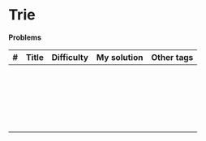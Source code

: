 # Trie



**Problems**

|  #   | Title | Difficulty | My solution | Other tags |
| :--: | ----- | :--------: | :---------: | ---------- |
|      |       |            |             |            |
|      |       |            |             |            |
|      |       |            |             |            |
|      |       |            |             |            |
|      |       |            |             |            |
|      |       |            |             |            |
|      |       |            |             |            |
|      |       |            |             |            |
|      |       |            |             |            |
|      |       |            |             |            |
|      |       |            |             |            |
|      |       |            |             |            |
|      |       |            |             |            |
|      |       |            |             |            |
|      |       |            |             |            |
|      |       |            |             |            |
|      |       |            |             |            |
|      |       |            |             |            |
|      |       |            |             |            |
|      |       |            |             |            |
|      |       |            |             |            |
|      |       |            |             |            |

